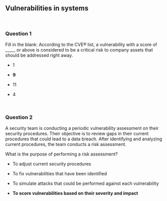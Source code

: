 ## Vulnerabilities in systems


<br>

### Question 1

Fill in the blank: According to the CVE® list, a vulnerability with a score of _____ or above is considered to be a critical risk to company assets that should be addressed right away.

* 1

* **9**

* 11

* 4


<br>

### Question 2

A security team is conducting a periodic vulnerability assessment on their security procedures. Their objective is to review gaps in their current procedures that could lead to a data breach. After identifying and analyzing current procedures, the team conducts a risk assessment.

What is the purpose of performing a risk assessment?

* To adjust current security procedures

* To fix vulnerabilities that have been identified

* To simulate attacks that could be performed against each vulnerability

* **To score vulnerabilities based on their severity and impact**